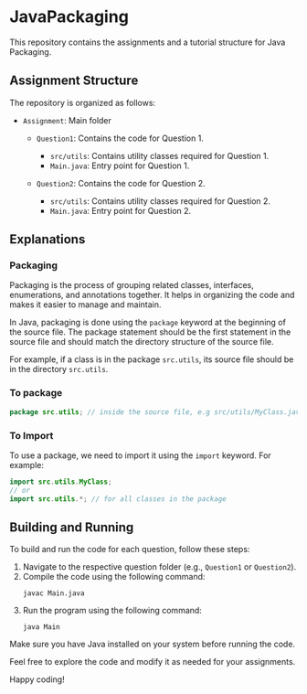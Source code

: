 # JavaPackaging

This repository contains the assignments and a tutorial structure for Java Packaging.

## Assignment Structure

The repository is organized as follows:

- `Assignment`: Main folder
    - `Question1`: Contains the code for Question 1.
        - `src/utils`: Contains utility classes required for Question 1.
        - `Main.java`: Entry point for Question 1.

    - `Question2`: Contains the code for Question 2.
        - `src/utils`: Contains utility classes required for Question 2.
        - `Main.java`: Entry point for Question 2.

## Explanations

### Packaging

Packaging is the process of grouping related classes, interfaces, enumerations, and annotations together. It helps in organizing the code and makes it easier to manage and maintain.

In Java, packaging is done using the `package` keyword at the beginning of the source file. The package statement should be the first statement in the source file and should match the directory structure of the source file.

For example, if a class is in the package `src.utils`, its source file should be in the directory `src.utils`.

### To package

```java
package src.utils; // inside the source file, e.g src/utils/MyClass.java
```

### To Import

To use a package, we need to import it using the `import` keyword. For example:

```java
import src.utils.MyClass;
// or
import src.utils.*; // for all classes in the package
```

## Building and Running

To build and run the code for each question, follow these steps:

1. Navigate to the respective question folder (e.g., `Question1` or `Question2`).
2. Compile the code using the following command:
     ```
     javac Main.java
     ```
3. Run the program using the following command:
     ```
     java Main
     ```

Make sure you have Java installed on your system before running the code.

Feel free to explore the code and modify it as needed for your assignments.

Happy coding!
